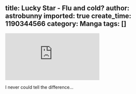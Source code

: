 title: Lucky Star - Flu and cold?
author: astrobunny
imported: true
create_time: 1190344566
category: Manga
tags: []
---
 ![Konata and Tsukasa talking about flu and cold](http://gallery.astrobunny.net/main.php?g2_view=core.DownloadItem&g2_itemId=887)  
  
I never could tell the difference...